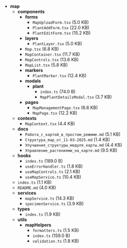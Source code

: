- **map**
  - **components**
    - **forms**
      - `MapUploadForm.tsx` (5.0 KB)
      - `PlantAddForm.tsx` (22.0 KB)
      - `PlantEditForm.tsx` (15.2 KB)
    - **layers**
      - `PlantLayer.tsx` (5.0 KB)
    - `Map.tsx` (6.8 KB)
    - `MapContainer.tsx` (11.7 KB)
    - `MapControls.tsx` (13.6 KB)
    - `MapList.tsx` (5.8 KB)
    - **markers**
      - `PlantMarker.tsx` (12.4 KB)
    - **modals**
      - **plant**
        - `index.ts` (74.0 B)
        - `MapPlantDetailsModal.tsx` (3.7 KB)
    - **pages**
      - `MapManagementPage.tsx` (6.6 KB)
      - `MapPage.tsx` (12.2 KB)
  - **contexts**
    - `MapContext.tsx` (4.4 KB)
  - **docs**
    - `Работа_с_картой_в_простом_режиме.md` (5.1 KB)
    - `Структура_map_от_11-03-2025.md` (1.4 KB)
    - `Улучшения_структуры_модуля_карты.md` (4.4 KB)
    - `Управление_растениями_на_карте.md` (9.5 KB)
  - **hooks**
    - `index.ts` (189.0 B)
    - `useErrorHandler.ts` (1.8 KB)
    - `useMapControls.ts` (2.1 KB)
    - `useMapService.ts` (10.4 KB)
  - `index.ts` (1.1 KB)
  - `README.md` (4.0 KB)
  - **services**
    - `mapService.ts` (14.3 KB)
    - `specimenService.ts` (3.9 KB)
  - **types**
    - `index.ts` (1.9 KB)
  - **utils**
    - **mapHelpers**
      - `formatters.ts` (1.5 KB)
      - `index.ts` (159.0 B)
      - `validation.ts` (1.8 KB)
